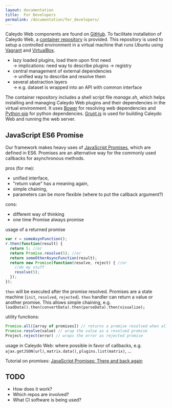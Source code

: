 ```yaml
---
layout: documentation
title:  For Developers
permalink: /documentation/for_developers/
---
```


Caleydo Web components are found on [GitHub](https://github.com/Caleydo). To facilitate installation of Caleydo Web, a [container repository](https://github.com/Caleydo/caleydo_web_container) is provided. This repository is used to setup a controlled environment in a virtual machine that runs Ubuntu using [Vagrant](https://www.vagrantup.com/) and [VirtualBox](https://www.virtualbox.org/). 

 * lazy loaded plugins, load them upon first need <br>
   -> implications: need way to describe plugins -> registry
 * central management of external dependencies <br>
   -> unified way to describe and resolve them
 * several abstraction layers <br>
   -> e.g. dataset is wrapped into an API with common interface

The container repository includes a shell script file *manage.sh*, which helps installing and managing Caleydo Web plugins and their dependencies in the virtual environment. It uses [Bower](http://bower.io/) for resolving web dependencies and [Python pip](https://pypi.python.org/pypi/pip) for python dependencies. [Grunt.js](http://gruntjs.com/) is used for building Caleydo Web and running the web server.

## JavaScript ES6 Promise

Our framework makes heavy uses of [JavaScript Promises](http://www.promises.org), which are defined in ES6. Promises are an alternative way for the commonly used callbacks for asynchronous methods. 

pros (for me): 
 * unified interface, 
 * "return value" has a meaning again, 
 * simple chaining, 
 * parameters can be more flexible (where to put the callback argument?)

cons: 
 * different way of thinking 
 * one time Promise always promise

usage of a returned promise
```js
var r = someAsynFunction();
r.then(function(result) {
  return 5; //or
  return Promise.resolve(5); //or
  return someOtherAsyncFunction(result);
  return new Promise(function(resolve, reject) { //or
    //do my stuff
    resolve(5);
  });
});
```
`then` will be executed after the promise resolved. Promises are a state machine (`init`, `resolved`, `rejected`). `then` handler can return a value or another promise. This allows simple chaining, e.g. `loadData().then(convertData).then(parseData).then(visualize);`

utility functions: 
```js
Promise.all([array of promises]) // returns a promise resolved when all are resolved
Promise.resolve(value) // wrap the value as a resolved promise
Project.reject(error) // wraps the error as rejected promise
```

usage in Caleydo Web: where possible in favor of callbacks, e.g. `ajax.getJSON(url)`, `matrix.data()`, `plugins.list(matrix)`, ...

Tutorial on promises:
[JavaScript Promises: There and back again](http://html5rocks.com/en/tutorials/es6/promises)

## TODO

* How does it work?
* Which repos are involved?
* What CI software is being used?